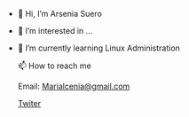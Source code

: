 - 👋 Hi, I’m Arsenia Suero
- 👀 I’m interested in ...
- 🌱 I’m currently learning Linux Administration












   📫 How to reach me 
   
   
   Email: Marialcenia@gmail.com
   
   
   
   [Twiter](https://twitter.com/Elimele72854464)

<!---
elimelec19/elimelec19 is a ✨ special ✨ repository because its `README.md` (this file) appears on your GitHub profile.
You can click the Preview link to take a look at your changes.
--->
